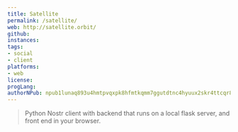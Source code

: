 ```yaml
---
title: Satellite
permalink: /satellite/
web: http://satellite.orbit/
github: 
instances:
tags:
- social
- client
platforms:
- web
license:
progLang:
authorNPub: npub1lunaq893u4hmtpvqxpk8hfmtkqmm7ggutdtnc4hyuux2skr4ttcqr827lj 
---
```


> Python Nostr client with backend that runs on a local flask server, and front end in your browser.

